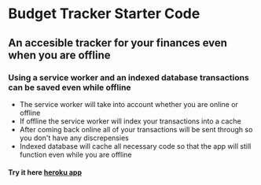 # Budget Tracker Starter Code
## An accesible tracker for your finances even when you are offline
### Using a service worker and an indexed database transactions can be saved even while offline
- The service worker will take into account whether you are online or offline
- If offline the service worker will index your transactions into a cache 
- After coming back online all of your transactions will be sent through so you don't have any discrepensies 
- Indexed database will cache all necessary code so that the app will still function even while you are offline
#### Try it here [heroku app](https://budget-----tracker.herokuapp.com/)

